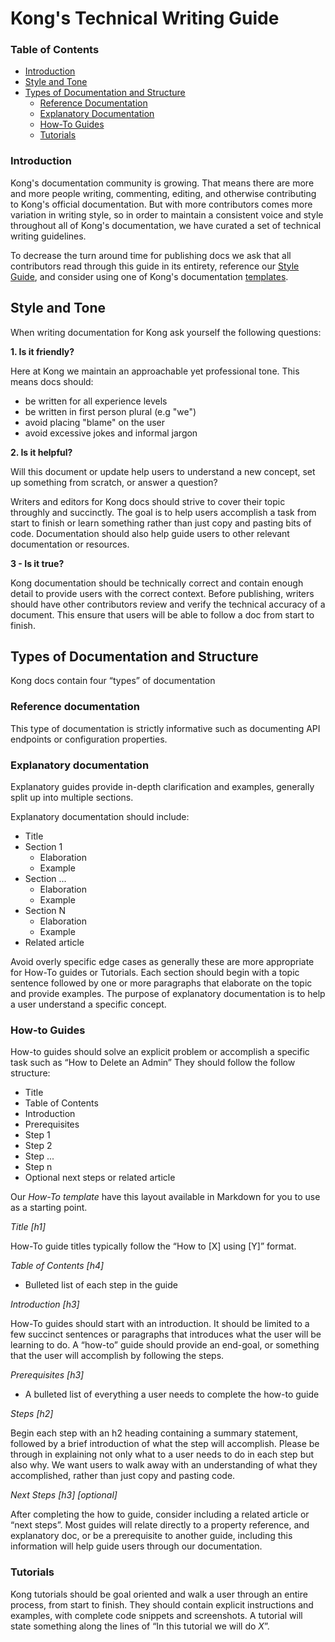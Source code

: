 # Kong's Technical Writing Guide

### Table of Contents

- [Introduction](#introduction)
- [Style and Tone](#style-and-tone)
- [Types of Documentation and Structure](#types-of-documentation-and-structure)
  - [Reference Documentation](#reference-documentation)
  - [Explanatory Documentation](#explanatory-documentation)
  - [How-To Guides](#how-to-guides)
  - [Tutorials](#tutorials)


### Introduction

Kong's documentation community is growing. That means there are more and more 
people writing, commenting, editing, and otherwise contributing to Kong's 
official documentation. But with more contributors comes more variation in
writing style, so in order to maintain a consistent voice and style throughout
all of Kong's documentation, we have curated a set of technical writing guidelines. 

To decrease the turn around time for publishing docs we ask that all
contributors read through this guide in its entirety, reference our 
[Style Guide](/STYLEGUIDE.md), and consider using one of Kong's documentation
[templates](/templates).


## Style and Tone

When writing documentation for Kong ask yourself the following questions:

**1. Is it friendly?**

Here at Kong we maintain an approachable yet professional tone. This means docs
should:

- be written for all experience levels
- be written in first person plural (e.g "we")
- avoid placing "blame" on the user
- avoid excessive jokes and informal jargon


**2. Is it helpful?**

Will this document or update help users to understand a new concept, set up
something from scratch, or answer a question?

Writers and editors for Kong docs should strive to cover their topic throughly 
and succinctly. The goal is to help users accomplish a task from start to finish
or learn something rather than just copy and pasting bits of code. Documentation
should also help guide users to other relevant documentation or resources.

**3 - Is it true?**

Kong documentation should be technically correct and contain enough detail to 
provide users with the correct context. Before publishing, writers should have
other contributors review and verify the technical accuracy of a document. This
ensure that users will be able to follow a doc from start to finish.

## Types of Documentation and Structure
Kong docs contain four “types” of documentation


### Reference documentation

This type of documentation is strictly informative such as documenting API
endpoints or configuration properties.


### Explanatory documentation

Explanatory guides provide in-depth clarification and examples, generally split
up into multiple sections.

Explanatory documentation should include:

* Title
* Section 1
    * Elaboration
    * Example
* Section ...
    * Elaboration
    * Example
* Section N
    * Elaboration
    * Example
* Related article

Avoid overly specific edge cases as generally these are more appropriate for
How-To guides or Tutorials. Each section should begin with a topic sentence
followed by one or more paragraphs that elaborate on the topic and provide
examples. The purpose of explanatory documentation is to help a user understand
a specific concept.


### How-to Guides

How-to guides should solve an explicit problem or accomplish a specific task
such as “How to Delete an Admin”
They should follow the follow structure:

* Title
* Table of Contents
* Introduction
* Prerequisites
* Step 1 
* Step 2
* Step ...
* Step n
* Optional next steps or related article

Our _How-To template_ have this layout available in Markdown for you to use as
a starting point.

*Title [h1]*

How-To guide titles typically follow the “How to [X] using [Y]” format.

*Table of Contents [h4]*
 
 - Bulleted list of each step in the guide

*Introduction [h3]*

How-To guides should start with an introduction. It should be limited to a few
succinct sentences or paragraphs that introduces what the user will be learning
to do. A “how-to” guide should provide an end-goal, or something that the user
will accomplish by following the steps. 

*Prerequisites [h3]*

* A bulleted list of everything a user needs to complete the how-to guide

*Steps [h2]*

Begin each step with an h2 heading containing a summary statement, followed by
a brief introduction of what the step will accomplish. Please be through in
explaining not only what to a user needs to do in each step but also why. We
want users to walk away with an understanding of what they accomplished,
rather than just copy and pasting code.

*Next Steps [h3] [optional]*

After completing the how to guide, consider including a related article or
“next steps”. Most guides will relate directly to a property reference, and
explanatory doc, or be a prerequisite to another guide, including this
information will help guide users through our documentation.


### Tutorials

Kong tutorials should be goal oriented and walk a user through an entire process,
from start to finish. They should contain explicit instructions and examples,
with complete code snippets and screenshots. A tutorial will state something
along the lines of “In this tutorial we will do *X*”. 
